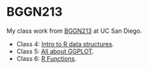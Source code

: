 # BGGN213
My class work from [BGGN213](https://bioboot.github.io/bggn213_F24/schedule/) at UC San Diego. 



- Class 4: [Intro to R data structures]().
- Class 5: [All about GGPLOT]().
- Class 6: [R Functions](). 

